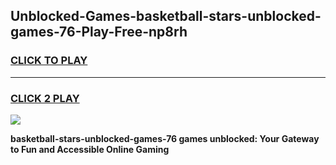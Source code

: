
## Unblocked-Games-basketball-stars-unblocked-games-76-Play-Free-np8rh
<h3>
<a href="https://premium76.site?title=basketball-stars-unblocked-games-76&ref=20A">CLICK TO PLAY</a></h3>
<hr>

<h3>
<a href="https://premium76.site?title=basketball-stars-unblocked-games-76&ref=20A">CLICK 2 PLAY</a>
  
</h3>

<a href="https://premium76.site?title=basketball-stars-unblocked-games-76&ref=20A"><img src="https://clearcache.store/games.png"></a>


**basketball-stars-unblocked-games-76 games unblocked: Your Gateway to Fun and Accessible Online Gaming**
